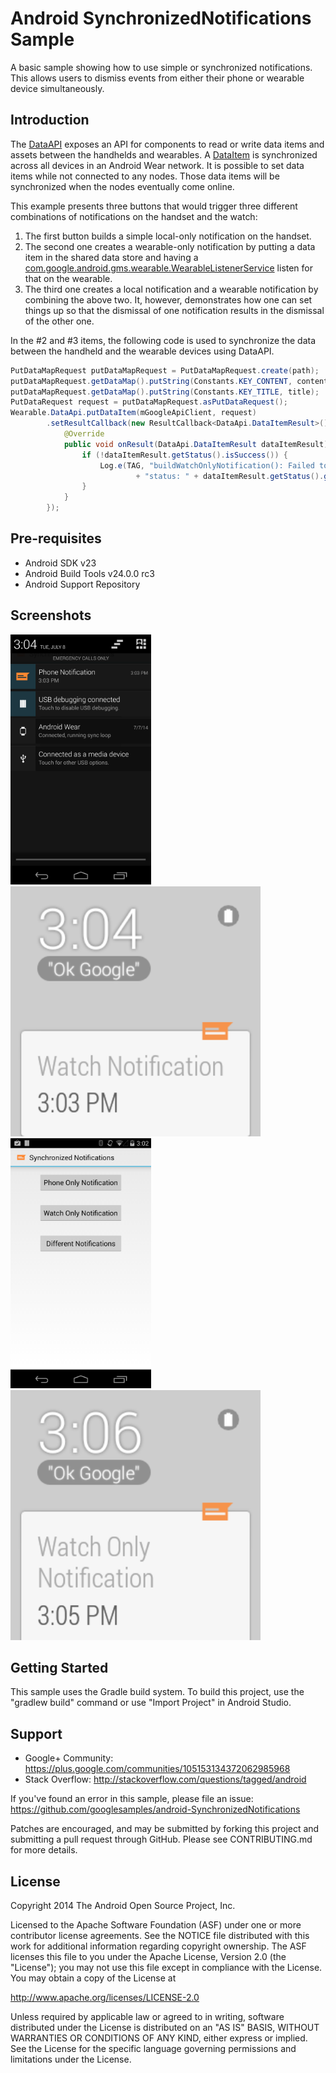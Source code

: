 
Android SynchronizedNotifications Sample
===================================

A basic sample showing how to use simple or synchronized notifications.
This allows users to dismiss events from either their phone or wearable device simultaneously.

Introduction
------------

The [DataAPI][1] exposes an API for components to read or write data items and assets between
the handhelds and wearables. A [DataItem][2] is synchronized across all devices in an Android Wear network.
It is possible to set data items while not connected to any nodes. Those data items will be synchronized
when the nodes eventually come online.

This example presents three buttons that would trigger three different combinations of
notifications on the handset and the watch:

1. The first button builds a simple local-only notification on the handset.
2. The second one creates a wearable-only notification by putting a data item in the shared data
store and having a [com.google.android.gms.wearable.WearableListenerService][3] listen for
that on the wearable.
3. The third one creates a local notification and a wearable notification by combining the above
two. It, however, demonstrates how one can set things up so that the dismissal of one
notification results in the dismissal of the other one.

In the #2 and #3 items, the following code is used to synchronize the data between the handheld
and the wearable devices using DataAPI.

```java
PutDataMapRequest putDataMapRequest = PutDataMapRequest.create(path);
putDataMapRequest.getDataMap().putString(Constants.KEY_CONTENT, content);
putDataMapRequest.getDataMap().putString(Constants.KEY_TITLE, title);
PutDataRequest request = putDataMapRequest.asPutDataRequest();
Wearable.DataApi.putDataItem(mGoogleApiClient, request)
        .setResultCallback(new ResultCallback<DataApi.DataItemResult>() {
            @Override
            public void onResult(DataApi.DataItemResult dataItemResult) {
                if (!dataItemResult.getStatus().isSuccess()) {
                    Log.e(TAG, "buildWatchOnlyNotification(): Failed to set the data, "
                            + "status: " + dataItemResult.getStatus().getStatusCode());
                }
            }
        });
```

[1]: http://developer.android.com/reference/com/google/android/gms/wearable/DataApi.html#putDataItem(com.google.android.gms.common.api.GoogleApiClient%2C%20com.google.android.gms.wearable.PutDataRequest)
[2]: http://developer.android.com/reference/com/google/android/gms/wearable/DataItem.html
[3]: https://developer.android.com/reference/com/google/android/gms/wearable/WearableListenerService.html

Pre-requisites
--------------

- Android SDK v23
- Android Build Tools v24.0.0 rc3
- Android Support Repository

Screenshots
-------------

<img src="screenshots/different_notifications_phone.png" height="400" alt="Screenshot"/> <img src="screenshots/different_notifications_wearable.png" height="400" alt="Screenshot"/> <img src="screenshots/notification_options.png" height="400" alt="Screenshot"/> <img src="screenshots/watch_only_notification.png" height="400" alt="Screenshot"/> 

Getting Started
---------------

This sample uses the Gradle build system. To build this project, use the
"gradlew build" command or use "Import Project" in Android Studio.

Support
-------

- Google+ Community: https://plus.google.com/communities/105153134372062985968
- Stack Overflow: http://stackoverflow.com/questions/tagged/android

If you've found an error in this sample, please file an issue:
https://github.com/googlesamples/android-SynchronizedNotifications

Patches are encouraged, and may be submitted by forking this project and
submitting a pull request through GitHub. Please see CONTRIBUTING.md for more details.

License
-------

Copyright 2014 The Android Open Source Project, Inc.

Licensed to the Apache Software Foundation (ASF) under one or more contributor
license agreements.  See the NOTICE file distributed with this work for
additional information regarding copyright ownership.  The ASF licenses this
file to you under the Apache License, Version 2.0 (the "License"); you may not
use this file except in compliance with the License.  You may obtain a copy of
the License at

http://www.apache.org/licenses/LICENSE-2.0

Unless required by applicable law or agreed to in writing, software
distributed under the License is distributed on an "AS IS" BASIS, WITHOUT
WARRANTIES OR CONDITIONS OF ANY KIND, either express or implied.  See the
License for the specific language governing permissions and limitations under
the License.
